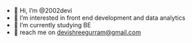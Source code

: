 - 👋 Hi, I’m @2002devi
- 👀 I’m interested in front end development and data analytics 
- 🌱 I’m currently studying BE
- 💞️ reach me on devishreegurram@gmail.com

<!---
2002devi/2002devi is a ✨ special ✨ repository because its `README.md` (this file) appears on your GitHub profile.
You can click the Preview link to take a look at your changes.
--->
